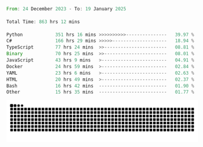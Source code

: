 <!--START_SECTION:waka-->

```rust
From: 24 December 2023 - To: 19 January 2025

Total Time: 863 hrs 12 mins

Python            351 hrs 16 mins >>>>>>>>>>---------------   39.97 %
C#                166 hrs 29 mins >>>>>--------------------   18.94 %
TypeScript        77 hrs 24 mins  >>-----------------------   08.81 %
Binary            70 hrs 25 mins  >>-----------------------   08.01 %
JavaScript        43 hrs 9 mins   >------------------------   04.91 %
Docker            24 hrs 59 mins  >------------------------   02.84 %
YAML              23 hrs 6 mins   >------------------------   02.63 %
HTML              20 hrs 49 mins  >------------------------   02.37 %
Bash              16 hrs 42 mins  -------------------------   01.90 %
Other             15 hrs 35 mins  -------------------------   01.77 %
```

<!--END_SECTION:waka-->


<picture>
  <source media="(prefers-color-scheme: dark)" srcset="https://raw.githubusercontent.com/jeerawut97/jeerawut97/output/github-contribution-grid-snake.svg">
  <img alt="github contribution grid snake animation" src="https://raw.githubusercontent.com/jeerawut97/jeerawut97/output/github-contribution-grid-snake.svg">
</picture>
